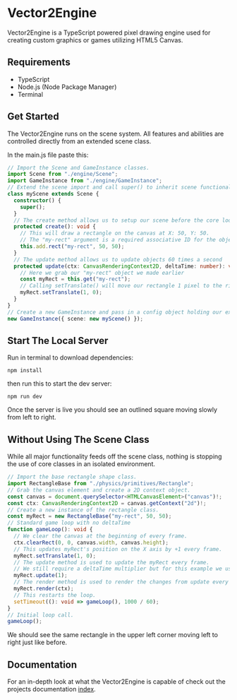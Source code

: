 # Vector2Engine

Vector2Engine is a TypeScript powered pixel drawing engine used for creating custom graphics or games utilizing HTML5 Canvas.

## Requirements

- TypeScript
- Node.js (Node Package Manager)
- Terminal

## Get Started

The Vector2Engine runs on the scene system. All features and abilities are controlled directly from an extended scene class.

In the main.js file paste this:

```ts
// Import the Scene and GameInstance classes.
import Scene from "./engine/Scene";
import GameInstance from "./engine/GameInstance";
// Extend the scene import and call super() to inherit scene functionality.
class myScene extends Scene {
  constructor() {
    super();
  }
  // The create method allows us to setup our scene before the core loop starts.
  protected create(): void {
    // This will draw a rectangle on the canvas at X: 50, Y: 50.
    // The "my-rect" argument is a required associative ID for the object manager.
    this.add.rect("my-rect", 50, 50);
  }
  // The update method allows us to update objects 60 times a second
  protected update(ctx: CanvasRenderingContext2D, deltaTime: number): void {
    // Here we grab our "my-rect" object we made earlier
    const myRect = this.get("my-rect");
    // Calling setTranslate() will move our rectangle 1 pixel to the right every frame.
    myRect.setTranslate(1, 0);
  }
}
// Create a new GameInstance and pass in a config object holding our extended scene.
new GameInstance({ scene: new myScene() });
```

## Start The Local Server

Run in terminal to download dependencies:

```
npm install
```

then run this to start the dev server:

```
npm run dev
```

Once the server is live you should see an outlined square moving slowly from left to right.

## Without Using The Scene Class

While all major functionality feeds off the scene class, nothing is stopping the use of core classes in an isolated environment.

```ts
// Import the base rectangle shape class.
import RectangleBase from "./physics/primitives/Rectangle";
// Grab the canvas element and create a 2D context object.
const canvas = document.querySelector<HTMLCanvasElement>("canvas")!;
const ctx: CanvasRenderingContext2D = canvas.getContext("2d")!;
// Create a new instance of the rectangle class.
const myRect = new RectangleBase("my-rect", 50, 50);
// Standard game loop with no deltaTime
function gameLoop(): void {
  // We clear the canvas at the beginning of every frame.
  ctx.clearRect(0, 0, canvas.width, canvas.height);
  // This updates myRect's position on the X axis by +1 every frame.
  myRect.setTranslate(1, 0);
  // The update method is used to update the myRect every frame.
  // We still require a deltaTime multiplier but for this example we use a multipler of 1.
  myRect.update(1);
  // The render method is used to render the changes from update every frame.
  myRect.render(ctx);
  // This restarts the loop.
  setTimeout((): void => gameLoop(), 1000 / 60);
}
// Initial loop call.
gameLoop();
```

We should see the same rectangle in the upper left corner moving left to right just like before.

## Documentation

For an in-depth look at what the Vector2Engine is capable of check out the projects documentation [index](./documentation/Index.md).
